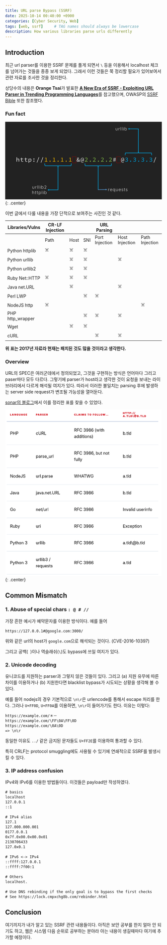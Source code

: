 ```yaml
---
title: URL parse Bypass (SSRF)
date: 2025-10-14 00:40:00 +0900
categories: [Cyber Security, Web]
tags: [web, ssrf]     # TAG names should always be lowercase
description: How various libraries parse urls differently
---
```


## Introduction

최근 url parser를 이용한 SSRF 문제를 풀게 되면서 `\` 등을 이용해서 localhost 체크를 넘어가는 것들을 종종 보게 되었다.
그래서 이런 것들은 쭉 정리할 필요가 있어보여서 관련 자료를 조사한 것을 정리한다.

상당수의 내용은 **Orange Tsai**가 발표한 [**A New Era of SSRF - Exploiting URL Parser in Trending Programming Languages**](https://www.blackhat.com/docs/us-17/thursday/us-17-Tsai-A-New-Era-Of-SSRF-Exploiting-URL-Parser-In-Trending-Programming-Languages.pdf)를 참고했으며, OWASP의 [SSRF Bible](https://cheatsheetseries.owasp.org/assets/Server_Side_Request_Forgery_Prevention_Cheat_Sheet_SSRF_Bible.pdf) 또한 참조했다.

### Fun fact

![Orange Tsai의 PPT 슬라이드 중 일부](/assets/blog/urlparse/0.png){: .center}

이번 글에서 다룰 내용을 가장 단적으로 보여주는 사진인 것 같다.

| Libraries/Vulns     | CR-LF Injection |       |       | URL Parsing |       |       |
|----------------------|----------------|-------|-------|--------------|-------|-------|
|                      | Path           | Host  | SNI   | Port Injection | Host Injection | Path Injection |
| Python httplib       | ☠️              | ☠️     | ☠️     |                |                 |                 |
| Python urllib        |                | ☠️     | ☠️     |                | ☠️              |                 |
| Python urllib2       |                | ☠️     | ☠️     |                |                 |                 |
| Ruby Net::HTTP       | ☠️              | ☠️     | ☠️     |                |                 |                 |
| Java net.URL         |                | ☠️     |       |                | ☠️              |                 |
| Perl LWP             |                |       | ☠️     | ☠️             |                 |                 |
| NodeJS http          | ☠️              |       |       |                |                 | ☠️              |
| PHP http_wrapper     |                |       | ☠️     | ☠️             | ☠️              |                 |
| Wget                 |                | ☠️     | ☠️     |                |                 |                 |
| cURL                 |                |       |       | ☠️             | ☠️              |                 |

**위 표는 2017년 자료라 현재는 패치된 것도 많을 것이라고 생각한다.**

### Overview

URL의 SPEC은 여러군데에서 정의되었고, 그것을 구현하는 방식은 언어마다 그리고 paser마다 모두 다르다. 
그렇기에 parser가 host라고 생각한 것이 요청을 보내는 라이브러리에서 다르게 해석될 여지가 있다.
따라서 이러한 불일치는 parsing 후에 발생하는 server side request가 변조될 가능성을 열어둔다.

[sonar의 블로그](https://www.sonarsource.com/blog/security-implications-of-url-parsing-differentials/)에서 이를 정리한 표를 찾을 수 있었다.

![](/assets/blog/urlparse/1.png){: .center}


## Common Mismatch

### 1. Abuse of special chars `: @ # //` 

가장 흔한 예시가 예약문자를 이용한 방식이다.
예를 들어

```shell
https://127.0.0.1#@google.com:3000/
```
위와 같은 url의 host가 `google.com`으로 해석되는 것이다. (CVE-2016-10397)

그리고 공백(` `)이나 역슬래쉬(`\`)도 bypass에 쓰일 여지가 있다. 

### 2. Unicode decoding

유니코드를 지원하는 parser과 그렇지 않은 것들이 있다.
그리고 (a) 지원 유무에 따른 차이를 이용하거나 (b) 지원한다면 blacklist bypass가 시도되는 상황을 생각해 볼 수 있다.

예를 들어 nodejs의 경우 기본적으로 `\n\r`은 urlencode를 통해서 escape 처리를 한다.
그러나 `U+FF0D`, `U+FF0A`를 이용하면, `\n\r`이 들어가기도 한다.
이유는 이렇다:

```text
https://example.com/＊－
https://example.com/\FF\0A\FF\0D
https://example.com/\0A\0D
=> \n\r
``` 

동일한 이유도 `../` 같은 금지된 문자들도 `U+FF2E`를 이용하여 통과할 수 있다.

특히 CRLF는 protocol smuggling에도 사용될 수 있기에 연쇄적으로 SSRF를 발생시킬 수 있다.

### 3. IP address confusion

IPv4와 IPv6를 이용한 방법들이다. 이것들은 payload만 작성하였다.

```shell
# basics
localhost
127.0.0.1
::1

# IPv4 alias
127.1
127.000.000.001
0177.0.0.1
0x7f.0x00.0x00.0x01
2130706433
127.0x0.1

# IPv6 <-> IPv4
::ffff:127.0.0.1
::ffff:7f00:1

# Others
localhost.

# Use DNS rebinding if the only goal is to bypass the first checks
# See https://lock.cmpxchg8b.com/rebinder.html
```

## Conclusion

여기끼지가 내가 알고 있는 SSRF 관련 내용들이다. 
아직은 보안 공부를 한지 얼마 안 되기도 하고, 웹은 시스템 다음 순위로 공부하는 분야라 아는 내용이 생길때마다 여기에 추가할 예정이다.
